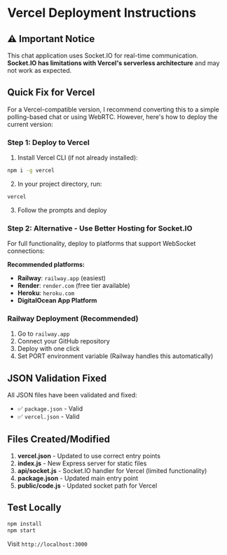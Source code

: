 # Vercel Deployment Instructions

## ⚠️ Important Notice

This chat application uses Socket.IO for real-time communication. **Socket.IO has limitations with Vercel's serverless architecture** and may not work as expected.

## Quick Fix for Vercel

For a Vercel-compatible version, I recommend converting this to a simple polling-based chat or using WebRTC. However, here's how to deploy the current version:

### Step 1: Deploy to Vercel

1. Install Vercel CLI (if not already installed):
```bash
npm i -g vercel
```

2. In your project directory, run:
```bash
vercel
```

3. Follow the prompts and deploy

### Step 2: Alternative - Use Better Hosting for Socket.IO

For full functionality, deploy to platforms that support WebSocket connections:

**Recommended platforms:**
- **Railway**: `railway.app` (easiest)
- **Render**: `render.com` (free tier available)
- **Heroku**: `heroku.com`
- **DigitalOcean App Platform**

### Railway Deployment (Recommended)
1. Go to `railway.app`
2. Connect your GitHub repository
3. Deploy with one click
4. Set PORT environment variable (Railway handles this automatically)

## JSON Validation Fixed

All JSON files have been validated and fixed:
- ✅ `package.json` - Valid
- ✅ `vercel.json` - Valid

## Files Created/Modified

1. **vercel.json** - Updated to use correct entry points
2. **index.js** - New Express server for static files
3. **api/socket.js** - Socket.IO handler for Vercel (limited functionality)
4. **package.json** - Updated main entry point
5. **public/code.js** - Updated socket path for Vercel

## Test Locally

```bash
npm install
npm start
```

Visit `http://localhost:3000`

